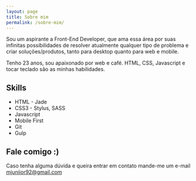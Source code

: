 ```yaml
---
layout: page
title: Sobre mim
permalink: /sobre-mim/
---
```


Sou um aspirante a Front-End Developer, que ama essa área por suas infinitas possibilidades de resolver atualmente qualquer tipo de problema e criar soluções/produtos, tanto para desktop quanto para web e mobile.

Tenho 23 anos, sou apaixonado por web e café. HTML, CSS, Javascript e tocar teclado são as minhas habilidades.

## Skills

- HTML - Jade
- CSS3 - Stylus, SASS
- Javascript
- Mobile First
- Git
- Gulp

## Fale comigo :)

Caso tenha alguma dúvida e queira entrar em contato mande-me um e-mail
<a href="mailto:mjuniior92@gmail.com">mjuniior92@gmail.com</a>